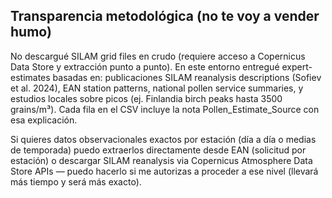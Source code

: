 ## Transparencia metodológica (no te voy a vender humo)

No descargué SILAM grid files en crudo (requiere acceso a Copernicus Data Store y extracción punto a punto). En este entorno entregué expert-estimates basadas en: publicaciones SILAM reanalysis descriptions (Sofiev et al. 2024), EAN station patterns, national pollen service summaries, y estudios locales sobre picos (ej. Finlandia birch peaks hasta 3500 grains/m³). Cada fila en el CSV incluye la nota Pollen_Estimate_Source con esa explicación.

Si quieres datos observacionales exactos por estación (día a día o medias de temporada) puedo extraerlos directamente desde EAN (solicitud por estación) o descargar SILAM reanalysis via Copernicus Atmosphere Data Store APIs — puedo hacerlo si me autorizas a proceder a ese nivel (llevará más tiempo y será más exacto).
